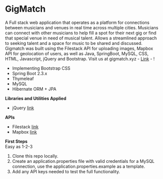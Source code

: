 # GigMatch
A Full stack web application that operates as a platform for connections between musicians and venues in real time across multiple cities. Musicians can connect with other musicians to help fill a spot for their next gig or find that special venue in need of musical talent. Allows a streamlined approach to seeking talent and a space for music to be shared and discussed. Gigmatch was built using the Filestack API for uploading images, Mapbox API for geolocation of users, as well as Java, SpringBoot, MySQL, CSS, HTML, Javascript, jQuery and Bootstrap. Visit us at gigmatch.xyz - <a href = "https://gigmatch.xyz/">Link</a> - !

* Implementing Bootstrap CSS
* Spring Boot 2.3.x
* Thymeleaf
* MySQL
* Hibernate ORM + JPA

**Libraries and Utilities Applied**
* jQuery <a href = "https://jquery.com/">link</a> 

**APIs** 

* Filestack  <a href="https://www.filestack.com/">link</a> 
* Mapbox  <a href="https://www.mapbox.com/">link</a> 

**First Steps** 
<br>
Easy as 1-2-3
1. Clone this repo locally.
1. Create an application.properties file with valid credentials for a MySQL connection, use the application.properties.example as a template.
1. Add any API keys needed to test the full functionality.
